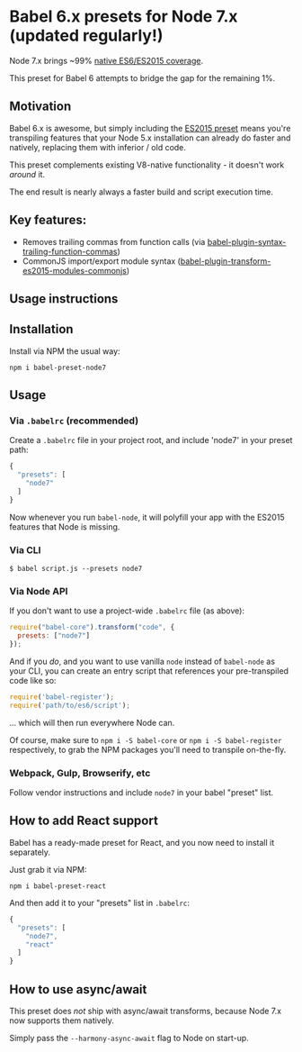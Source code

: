 # Babel 6.x presets for Node 7.x (updated regularly!)

Node 7.x brings ~99% [native ES6/ES2015 coverage](http://node.green/).

This preset for Babel 6 attempts to bridge the gap for the remaining 1%.

## Motivation

Babel 6.x is awesome, but simply including the [ES2015 preset](https://www.npmjs.com/package/babel-preset-es2015) means you're transpiling features
that your Node 5.x installation can already do faster and natively, replacing them with inferior / old code.

This preset complements existing V8-native functionality - it doesn't work _around_ it.

The end result is nearly always a faster build and script execution time.

## Key features:
* Removes trailing commas from function calls (via [babel-plugin-syntax-trailing-function-commas](https://www.npmjs.com/package/babel-plugin-syntax-trailing-function-commas))
* CommonJS import/export module syntax ([babel-plugin-transform-es2015-modules-commonjs](https://www.npmjs.com/package/babel-plugin-transform-es2015-modules-commonjs))

## Usage instructions

## Installation

Install via NPM the usual way:

`npm i babel-preset-node7`

## Usage

### Via `.babelrc` (recommended)

Create a `.babelrc` file in your project root, and include 'node7' in your preset path:

```js
{
  "presets": [
    "node7"
  ]
}
```

Now whenever you run `babel-node`, it will polyfill your app with the ES2015 features that Node is missing.

### Via CLI
`$ babel script.js --presets node7`

### Via Node API

If you don't want to use a project-wide `.babelrc` file (as above):

```js
require("babel-core").transform("code", {
  presets: ["node7"]
});
```

And if you _do_, and you want to use vanilla `node` instead of `babel-node` as your CLI, you can create an entry script that references your pre-transpiled code like so:

```js
require('babel-register');
require('path/to/es6/script');
```

... which will then run everywhere Node can.

Of course, make sure to `npm i -S babel-core` or `npm i -S babel-register` respectively, to grab the NPM packages you'll need to transpile on-the-fly.

### Webpack, Gulp, Browserify, etc

Follow vendor instructions and include `node7` in your babel "preset" list.

## How to add React support

Babel has a ready-made preset for React, and you now need to install it separately.

Just grab it via NPM:

`npm i babel-preset-react`

And then add it to your "presets" list in `.babelrc`:

```js
{
  "presets": [
    "node7",
    "react"
  ]
}
```

## How to use async/await

This preset does *not* ship with async/await transforms, because Node 7.x now supports them natively.

Simply pass the `--harmony-async-await` flag to Node on start-up.
